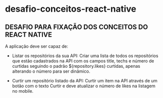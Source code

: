 # desafio-conceitos-react-native

## DESAFIO PARA FIXAÇÃO DOS CONCEITOS DO REACT NATIVE

A aplicação deve ser capaz de:

- Listar os repositórios da sua API: Criar uma lista de todos os repositórios que estão cadastrados na API com os campos title, techs e número de curtidas seguindo o padrão ${repository.likes} curtidas, apenas alterando o número para ser dinâmico.

- Curtir um repositório listado da API: Curtir um item na API através de um botão com o texto Curtir e deve atualizar o número de likes na listagem no mobile.
